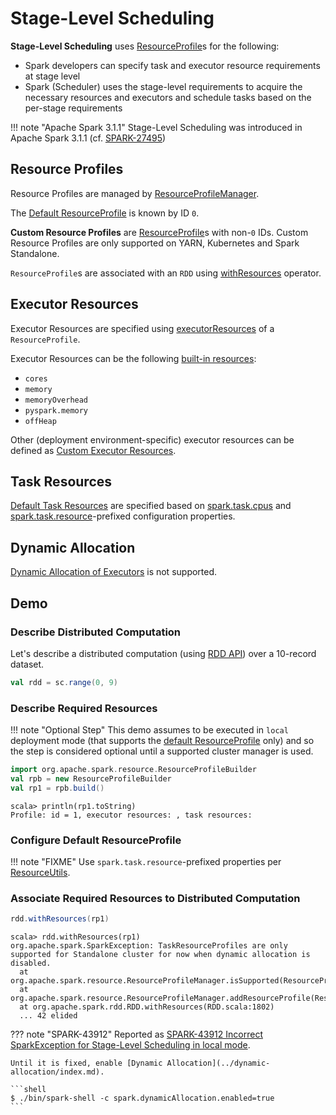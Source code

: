 # Stage-Level Scheduling

**Stage-Level Scheduling** uses [ResourceProfile](ResourceProfile.md)s for the following:

* Spark developers can specify task and executor resource requirements at stage level
* Spark (Scheduler) uses the stage-level requirements to acquire the necessary resources and executors and schedule tasks based on the per-stage requirements

!!! note "Apache Spark 3.1.1"
    Stage-Level Scheduling was introduced in Apache Spark 3.1.1 (cf. [SPARK-27495](https://issues.apache.org/jira/browse/SPARK-27495))

## Resource Profiles

Resource Profiles are managed by [ResourceProfileManager](ResourceProfileManager.md).

The [Default ResourceProfile](ResourceProfileManager.md#defaultProfile) is known by ID `0`.

**Custom Resource Profiles** are [ResourceProfile](ResourceProfile.md)s with non-`0` IDs.
Custom Resource Profiles are only supported on YARN, Kubernetes and Spark Standalone.

`ResourceProfile`s are associated with an `RDD` using [withResources](../rdd/RDD.md#withResources) operator.

## Executor Resources

Executor Resources are specified using [executorResources](ResourceProfile.md#executorResources) of a `ResourceProfile`.

Executor Resources can be the following [built-in resources](ResourceProfile.md#allSupportedExecutorResources):

* `cores`
* `memory`
* `memoryOverhead`
* `pyspark.memory`
* `offHeap`

Other (deployment environment-specific) executor resources can be defined as [Custom Executor Resources](ResourceProfile.md#getCustomExecutorResources).

## Task Resources

[Default Task Resources](ResourceProfile.md#getDefaultTaskResources) are specified based on [spark.task.cpus](../configuration-properties.md#spark.task.cpus) and [spark.task.resource](ResourceUtils.md#addTaskResourceRequests)-prefixed configuration properties.

## Dynamic Allocation

[Dynamic Allocation of Executors](../dynamic-allocation/index.md) is not supported.

## Demo

### Describe Distributed Computation

Let's describe a distributed computation (using [RDD API](../rdd/index.md)) over a 10-record dataset.

```scala
val rdd = sc.range(0, 9)
```

### Describe Required Resources

!!! note "Optional Step"
    This demo assumes to be executed in `local` deployment mode (that supports the [default ResourceProfile](#resource-profiles) only) and so the step is considered optional until a supported cluster manager is used.

```scala
import org.apache.spark.resource.ResourceProfileBuilder
val rpb = new ResourceProfileBuilder
val rp1 = rpb.build()
```

```text
scala> println(rp1.toString)
Profile: id = 1, executor resources: , task resources:
```

### Configure Default ResourceProfile

!!! note "FIXME"
    Use `spark.task.resource`-prefixed properties per [ResourceUtils](ResourceUtils.md#addTaskResourceRequests).

### Associate Required Resources to Distributed Computation

```scala
rdd.withResources(rp1)
```

```text
scala> rdd.withResources(rp1)
org.apache.spark.SparkException: TaskResourceProfiles are only supported for Standalone cluster for now when dynamic allocation is disabled.
  at org.apache.spark.resource.ResourceProfileManager.isSupported(ResourceProfileManager.scala:71)
  at org.apache.spark.resource.ResourceProfileManager.addResourceProfile(ResourceProfileManager.scala:126)
  at org.apache.spark.rdd.RDD.withResources(RDD.scala:1802)
  ... 42 elided
```

??? note "SPARK-43912"
    Reported as [SPARK-43912 Incorrect SparkException for Stage-Level Scheduling in local mode](https://issues.apache.org/jira/browse/SPARK-43912).

    Until it is fixed, enable [Dynamic Allocation](../dynamic-allocation/index.md).

    ```shell
    $ ./bin/spark-shell -c spark.dynamicAllocation.enabled=true
    ```
